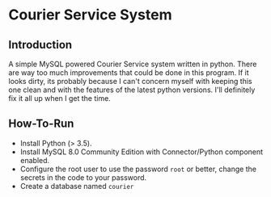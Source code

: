 # Courier Service System

## Introduction
A simple MySQL powered Courier Service system written in python. There are way too much improvements that could be done in this program. If it looks dirty, its probably because I can't concern myself with keeping this one clean and with the features of the latest python versions. I'll definitely fix it all up when I get the time.

## How-To-Run
 - Install Python (> 3.5).
 - Install MySQL 8.0 Community Edition with Connector/Python component enabled.
 - Configure the root user to use the password `root` or better, change the secrets in the code to your password.
 - Create a database named `courier`
